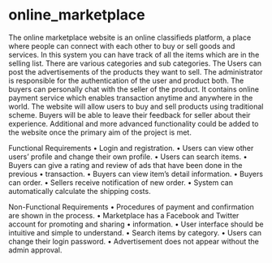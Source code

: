 # online_marketplace
 The online marketplace website is an online classifieds platform, a place where people
can connect with each other to buy or sell goods and services. In this system you can
have track of all the items which are in the selling list. There are various categories and
sub categories. The Users can post the advertisements of the products they want to sell.
The administrator is responsible for the authentication of the user and product both. The
buyers can personally chat with the seller of the product.
It contains online payment service which enables transaction anytime and anywhere in
the world. The website will allow users to buy and sell products using traditional
scheme. Buyers will be able to leave their feedback for seller about their experience.
Additional and more advanced functionality could be added to the website once the
primary aim of the project is met.

Functional Requirements
• Login and registration.
• Users can view other users’ profile and change their own profile.
• Users can search items.
• Buyers can give a rating and review of ads that have been done in the
previous
• transaction.
• Buyers can view item’s detail information.
• Buyers can order.
• Sellers receive notification of new order.
• System can automatically calculate the shipping costs.


Non-Functional Requirements
• Procedures of payment and confirmation are shown in the process.
• Marketplace has a Facebook and Twitter account for promoting and sharing
• information.
• User interface should be intuitive and simple to understand.
• Search items by category.
• Users can change their login password.
• Advertisement does not appear without the admin approval.

